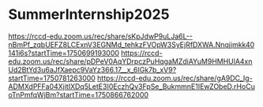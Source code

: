 # SummerInternship2025
https://rccd-edu.zoom.us/rec/share/sKpJdwP9uLJa6L--nBmPf_zqbUEFZ8LCExnV3EGNMd_tehkzFVOpW3SyEjRfDXWA.Nnqjjmkk40141i6s?startTime=1750699193000
https://rccd-edu.zoom.us/rec/share/pDPeV0AqYDrpczPuHqgaMZdiAYuM9HMHUlA4xnUd2BtYd3u6aJfXaepc9VaYz366.17__x_6IGk7b_xV9?startTime=1750781263000
https://rccd-edu.zoom.us/rec/share/gA9DC_Ig-ADMXdPFFa04XjitIXDq5LetE3I0EczhQv3FpSe_BukmmnE1IEwZObeD.rHoCuoTnPmfqWjBm?startTime=1750866762000